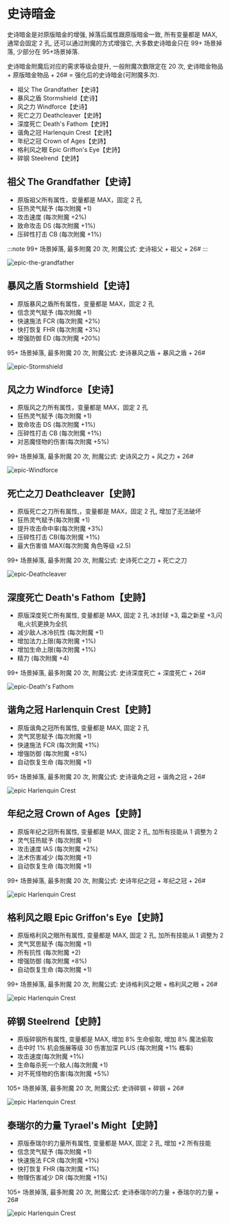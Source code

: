 # 史诗暗金

史诗暗金是对原版暗金的增强, 掉落后属性跟原版暗金一致, 所有变量都是 MAX, 通常会固定 2 孔, 还可以通过附魔的方式增强它, 大多数史诗暗金只在 99+ 场景掉落, 少部分在 95+场景掉落.

史诗暗金附魔后对应的需求等级会提升, 一般附魔次数限定在 20 次, 史诗暗金物品 + 原版暗金物品 + 26# = 强化后的史诗暗金(可附魔多次).

- 祖父 The Grandfather【史诗】
- 暴风之盾 Stormshield【史诗】
- 风之力 Windforce【史诗】
- 死亡之刀 Deathcleaver【史詩】
- 深度死亡 Death's Fathom【史詩】
- 谐角之冠 Harlenquin Crest【史詩】
- 年纪之冠 Crown of Ages【史詩】
- 格利风之眼 Epic Griffon's Eye【史詩】
- 碎钢 Steelrend【史詩】

## 祖父 The Grandfather【史诗】

- 原版祖父所有属性，变量都是 MAX，固定 2 孔
- 狂热灵气赋予 (每次附魔 +1)
- 攻击速度 (每次附魔 +2%)
- 致命攻击 DS (每次附魔 +1%)
- 压碎性打击 CB (每次附魔 +1%)

:::note
99+ 场景掉落, 最多附魔 20 次, 附魔公式: 史诗祖父 + 祖父 + 26#
:::

![epic-the-grandfather](/assets/item-epic-the-grandfather.png)

## 暴风之盾 Stormshield【史诗】

- 原版暴风之盾所有属性，变量都是 MAX，固定 2 孔
- 信念灵气赋予 (每次附魔 +1)
- 快速施法 FCR (每次附魔 +2%)
- 快打恢复 FHR (每次附魔 +3%)
- 增强防御 ED (每次附魔 +20%)

95+ 场景掉落, 最多附魔 20 次, 附魔公式: 史诗暴风之盾 + 暴风之盾 + 26#

![epic-Stormshield](/assets/item-epic-Stormshield.png)

## 风之力 Windforce【史诗】

- 原版风之力所有属性，变量都是 MAX，固定 2 孔
- 狂热灵气赋予 (每次附魔 +1)
- 致命攻击 DS (每次附魔 +1%)
- 压碎性打击 CB (每次附魔 +1%)
- 对恶魔怪物的伤害(每次附魔 +5%)

99+ 场景掉落, 最多附魔 20 次, 附魔公式: 史诗风之力 + 风之力 + 26#

![epic-Windforce](/assets/item-epic-Windforce.png)

## 死亡之刀 Deathcleaver【史詩】

- 原版死亡之刀所有属性,，变量都是 MAX，固定 2 孔, 增加了无法破坏
- 狂热灵气赋予(每次附魔 +1)
- 提升攻击命中率(每次附魔 +3%)
- 压碎性打击 CB(每次附魔 +1%)
- 最大伤害值 MAX(每次附魔 角色等级 x2.5)

99+ 场景掉落, 最多附魔 20 次, 附魔公式: 史诗死亡之刀 + 死亡之刀

![epic-Deathcleaver](/assets/item-epic-Deathcleaver.png)

## 深度死亡 Death's Fathom【史詩】

- 原版深度死亡所有属性, 变量都是 MAX, 固定 2 孔 冰封球 +3, 霜之新星 +3,闪电,火抗更换为全抗
- 减少敌人冰冷抗性 (每次附魔 +1)
- 增加法力上限(每次附魔 +1%)
- 增加生命上限(每次附魔 +1%)
- 精力 (每次附魔 +4)

99+ 场景掉落, 最多附魔 20 次, 附魔公式: 史诗深度死亡 + 深度死亡 + 26#

![epic-Death's Fathom](/assets/item-epic-Death-Fathom.png)

## 谐角之冠 Harlenquin Crest【史詩】

- 原版谐角之冠所有属性, 变量都是 MAX, 固定 2 孔
- 灵气冥思赋予 (每次附魔 +1)
- 快速施法 FCR (每次附魔 +1%)
- 增强防御 (每次附魔 +8%)
- 自动恢复生命 (每次附魔 +1)

95+ 场景掉落, 最多附魔 20 次, 附魔公式: 史诗谐角之冠 + 谐角之冠 + 26#

![epic Harlenquin Crest](/assets/item-epic-Harlenquin-Crest.png)

## 年纪之冠 Crown of Ages【史詩】

- 原版年纪之冠所有属性, 变量都是 MAX, 固定 2 孔, 加所有技能从 1 调整为 2
- 灵气狂热赋予 (每次附魔 +1)
- 攻击速度 IAS (每次附魔 +2%)
- 法术伤害减少 (每次附魔 +1)
- 自动恢复生命 (每次附魔 +1)

99+ 场景掉落, 最多附魔 20 次, 附魔公式: 史诗年纪之冠 + 年纪之冠 + 26#

![epic Harlenquin Crest](/assets/item-epic-Crown-of-Ages.png)

## 格利风之眼 Epic Griffon's Eye【史詩】

- 原版格利风之眼所有属性, 变量都是 MAX, 固定 2 孔, 加所有技能从 1 调整为 2
- 灵气冥思赋予 (每次附魔 +1)
- 所有抗性 (每次附魔 +2)
- 增强防御 (每次附魔 +8%)
- 自动恢复生命 (每次附魔 +1)

99+ 场景掉落, 最多附魔 20 次, 附魔公式: 史诗格利风之眼 + 格利风之眼 + 26#

![epic Harlenquin Crest](/assets/item-Epic-Griffon-Eye.png)

## 碎钢 Steelrend【史詩】

- 原版碎钢所有属性, 变量都是 MAX, 增加 8% 生命偷取, 增加 8% 魔法偷取
- 击中时 1% 机会施展等级 30 伤害加深 PLUS (每次附魔 +1% 概率)
- 攻击速度(每次附魔 +1%)
- 生命每杀死一个敌人(每次附魔 +1)
- 对不死怪物的伤害(每次附魔 +5%)

105+ 场景掉落, 最多附魔 20 次, 附魔公式: 史诗碎钢 + 碎钢 + 26#

![epic Harlenquin Crest](/assets/item-epic-Steelrend.png)

## 泰瑞尔的力量 Tyrael's Might【史詩】

- 原版泰瑞尔的力量所有属性, 变量都是 MAX, 固定 2 孔, 增加 +2 所有技能
- 信念灵气赋予 (每次附魔 +1)
- 快速施法 FCR (每次附魔 +1%)
- 快打恢复 FHR (每次附魔 +1%)
- 物理伤害减少 DR (每次附魔 +1%)

105+ 场景掉落, 最多附魔 20 次, 附魔公式: 史诗泰瑞尔的力量 + 泰瑞尔的力量 + 26#

![epic Harlenquin Crest](/assets/item-epic-Tyrael-Might.png)
